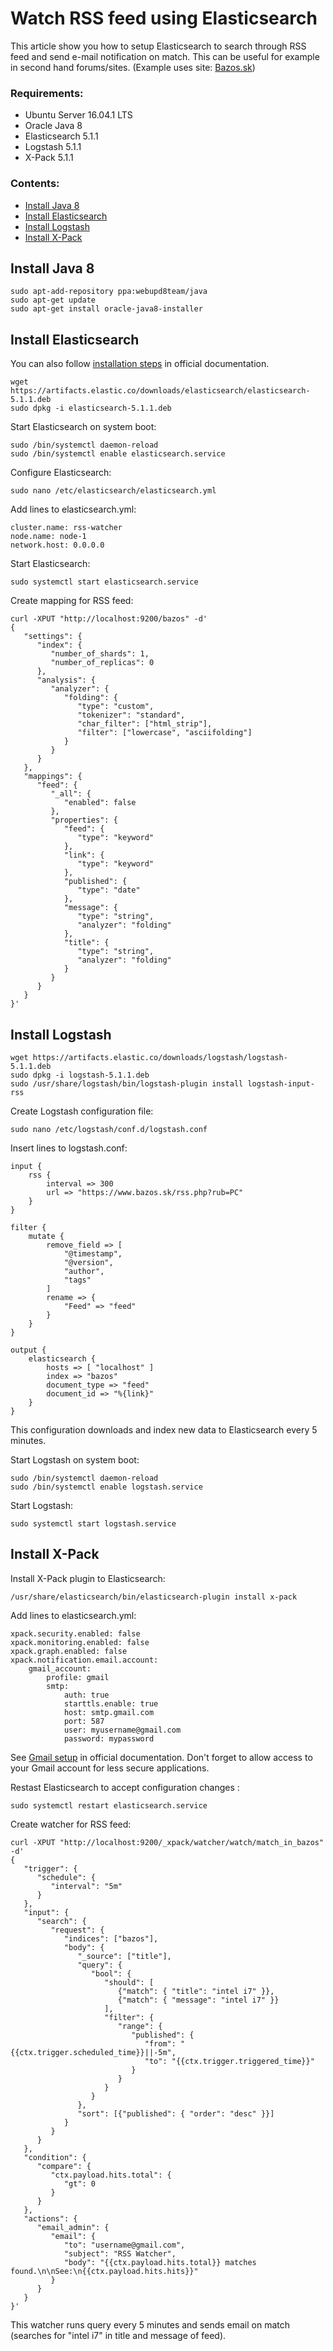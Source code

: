 # Watch RSS feed using Elasticsearch
This article show you how to setup Elasticsearch to search through RSS feed and send e-mail notification on match. This can be useful for example in second hand forums/sites. (Example uses site: [Bazos.sk](https://www.bazos.sk/))

### Requirements:
- Ubuntu Server 16.04.1 LTS
- Oracle Java 8
- Elasticsearch 5.1.1
- Logstash 5.1.1
- X-Pack 5.1.1

### Contents:
- [Install Java 8](#install-java-8)
- [Install Elasticsearch](#install-elasticsearch)
- [Install Logstash](#install-logstash)
- [Install X-Pack](#install-x-pack)

## Install Java 8
```
sudo apt-add-repository ppa:webupd8team/java
sudo apt-get update
sudo apt-get install oracle-java8-installer
```

## Install Elasticsearch
You can also follow [installation steps](https://www.elastic.co/guide/en/elasticsearch/reference/5.0/deb.html#install-deb) in official documentation.
```
wget https://artifacts.elastic.co/downloads/elasticsearch/elasticsearch-5.1.1.deb
sudo dpkg -i elasticsearch-5.1.1.deb
```
Start Elasticsearch on system boot:
```
sudo /bin/systemctl daemon-reload
sudo /bin/systemctl enable elasticsearch.service
```
Configure Elasticsearch:
```
sudo nano /etc/elasticsearch/elasticsearch.yml
```
Add lines to elasticsearch.yml:
```
cluster.name: rss-watcher
node.name: node-1
network.host: 0.0.0.0
```
Start Elasticsearch:
```
sudo systemctl start elasticsearch.service
```
Create mapping for RSS feed:
```
curl -XPUT "http://localhost:9200/bazos" -d'
{
   "settings": {
      "index": {
         "number_of_shards": 1,
         "number_of_replicas": 0
      },
      "analysis": {
         "analyzer": {
            "folding": {
               "type": "custom",
               "tokenizer": "standard",
               "char_filter": ["html_strip"],
               "filter": ["lowercase", "asciifolding"]
            }
         }
      }
   },
   "mappings": {
      "feed": {
         "_all": {
            "enabled": false
         },
         "properties": {
            "feed": {
               "type": "keyword"
            },
            "link": {
               "type": "keyword"
            },
            "published": {
               "type": "date"
            },
            "message": {
               "type": "string",
               "analyzer": "folding"
            },
            "title": {
               "type": "string",
               "analyzer": "folding"
            }
         }
      }
   }
}'
```

## Install Logstash
```
wget https://artifacts.elastic.co/downloads/logstash/logstash-5.1.1.deb
sudo dpkg -i logstash-5.1.1.deb
sudo /usr/share/logstash/bin/logstash-plugin install logstash-input-rss
```
Create Logstash configuration file:
```
sudo nano /etc/logstash/conf.d/logstash.conf
```
Insert lines to logstash.conf:
```
input {
	rss {
		interval => 300
		url => "https://www.bazos.sk/rss.php?rub=PC"
	}
}

filter {
	mutate {
		remove_field => [
			"@timestamp",
			"@version",
			"author",
			"tags"
		]
		rename => {
			"Feed" => "feed"
		}
	}
}

output {
	elasticsearch {
		hosts => [ "localhost" ]
		index => "bazos"
		document_type => "feed"
		document_id => "%{link}"
	}
}
```
This configuration downloads and index new data to Elasticsearch every 5 minutes.

Start Logstash on system boot:
```
sudo /bin/systemctl daemon-reload
sudo /bin/systemctl enable logstash.service
```
Start Logstash:
```
sudo systemctl start logstash.service
```

## Install X-Pack
Install X-Pack plugin to Elasticsearch:
```
/usr/share/elasticsearch/bin/elasticsearch-plugin install x-pack
```
Add lines to elasticsearch.yml:
```
xpack.security.enabled: false
xpack.monitoring.enabled: false
xpack.graph.enabled: false
xpack.notification.email.account:
    gmail_account:
        profile: gmail
        smtp:
            auth: true
            starttls.enable: true
            host: smtp.gmail.com
            port: 587
            user: myusername@gmail.com
            password: mypassword
```
See [Gmail setup](https://www.elastic.co/guide/en/x-pack/5.1/actions-email.html#gmail) in official documentation. Don't forget to allow access to your Gmail account for less secure applications.

Restast Elasticsearch to accept configuration changes :
```
sudo systemctl restart elasticsearch.service
```
Create watcher for RSS feed:
```
curl -XPUT "http://localhost:9200/_xpack/watcher/watch/match_in_bazos" -d'
{
   "trigger": {
      "schedule": {
         "interval": "5m"
      }
   },
   "input": {
      "search": {
         "request": {
            "indices": ["bazos"],
            "body": {
               "_source": ["title"],
               "query": {
                  "bool": {
                     "should": [
                        {"match": { "title": "intel i7" }},
                        {"match": { "message": "intel i7" }}
                     ],
                     "filter": {
                        "range": {
                           "published": {
                              "from": "{{ctx.trigger.scheduled_time}}||-5m",
                              "to": "{{ctx.trigger.triggered_time}}"
                           }
                        }
                     }
                  }
               },
               "sort": [{"published": { "order": "desc" }}]
            }
         }
      }
   },
   "condition": {
      "compare": {
         "ctx.payload.hits.total": {
            "gt": 0
         }
      }
   },
   "actions": {
      "email_admin": {
         "email": {
            "to": "username@gmail.com",
            "subject": "RSS Watcher",
            "body": "{{ctx.payload.hits.total}} matches found.\n\nSee:\n{{ctx.payload.hits.hits}}"
         }
      }
   }
}'
```
This watcher runs query every 5 minutes and sends email on match (searches for "intel i7" in title and message of feed).

